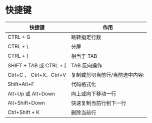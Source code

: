 # 快捷键

| 快捷键                   | 作用                           |
| ------------------------ | ------------------------------ |
| CTRL + G                 | 跳转指定行数                   |
| CTRL + \                 | 分屏                           |
| CTRL + ]                 | 相当于 TAB                     |
| SHIFT + TAB 或 CTRL + [  | TAB 反向操作                   |
| Ctrl+C 、 Ctrl+X、Ctrl+V | 复制或剪切当前行/当前选中内容: |
| Shift+Alt+F              | 代码格式化                     |
| Alt+Up 或 Alt+Down       | 向上或向下移动一行             |
| Alt+Shift+Down           | 快速复制当前行到下一行         |
| Ctrl+Shift + K           | 删除当前行                     |

